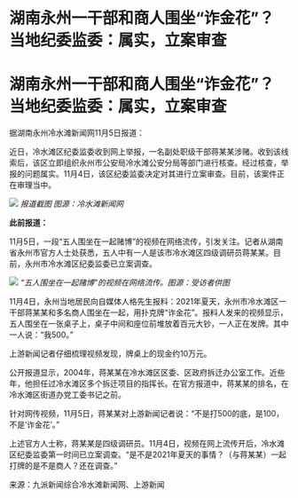 # 湖南永州一干部和商人围坐“诈金花”？当地纪委监委：属实，立案审查

# 湖南永州一干部和商人围坐“诈金花”？当地纪委监委：属实，立案审查

据湖南永州冷水滩新闻网11月5日报道：

近日，冷水滩区纪委监委收到网上举报，一名副处职级干部蒋某某涉赌。收到该线索后，该区立即组织永州市公安局冷水滩公安分局等部门进行核查。经过核查，举报的问题属实。11月4日，该区纪委监委决定对其进行立案审查。目前，该案件正在审理当中。

![](https://inews.gtimg.com/om_bt/O5GGNcUIcNbC8KjdMDvwyN0kdazY_q2KrybZaS28Z2M7gAA/1000)
_报道截图 图源：冷水滩新闻网_

**此前报道：**

11月5日，一段“五人围坐在一起赌博”的视频在网络流传，引发关注。记者从湖南省永州市官方人士处获悉，五人中有一人是该市冷水滩区四级调研员蒋某某。目前，永州市冷水滩区纪委监委已立案调查。

![](https://inews.gtimg.com/om_bt/O51wus3Qtcrs7BATRKixnknEFFvj3tQjEjMtUj72xbkJoAA/1000)
_“五人围坐在一起赌博”的视频在网络流传。图源：受访者供图_

11月4日，永州当地居民向自媒体人格先生报料：2021年夏天，永州市冷水滩区一干部蒋某某和多名商人围坐在一起，用扑克牌“诈金花”。报料人发来的视频显示，五人围坐在一张桌子上，桌子中间和座位前堆放着百元大钞，一人正在发牌。其中一人说：“我500。”

上游新闻记者仔细梳理视频发现，牌桌上的现金约10万元。

公开报道显示，2004年，蒋某某在冷水滩区区委、区政府拆迁办公室工作。近些年，他担任过冷水滩区多个拆迁项目的指挥长。在官方报道中，蒋某某的排名，在冷水滩区街道办党工委书记之前。

针对网传视频，11月5日，蒋某某对上游新闻记者说：“不是打500的底，是100，不是‘诈金花’。”

上述官方人士称，蒋某某是四级调研员。11月4日，视频在网上流传开后，冷水滩区纪委监委第一时间已立案调查。“是不是2021年夏天的事情？（与蒋某某）一起打牌的是不是商人？还在调查。”

来源：九派新闻综合冷水滩新闻网、上游新闻

